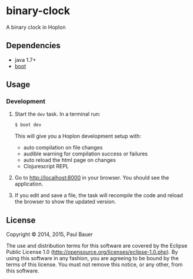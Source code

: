 # binary-clock

A binary clock in Hoplon

## Dependencies

- java 1.7+
- [boot][1]

## Usage
### Development
1. Start the `dev` task. In a terminal run:
    ```bash
    $ boot dev
    ```
    This will give you a  Hoplon development setup with:
    - auto compilation on file changes
    - audible warning for compilation success or failures
    - auto reload the html page on changes
    - Clojurescript REPL

2. Go to [http://localhost:8000](http://localhost:8000) in your browser. You should see the application.

3. If you edit and save a file, the task will recompile the code and reload the
   browser to show the updated version.

## License

Copyright © 2014, 2015, Paul Bauer

The use and distribution terms for this software are covered by the Eclipse
Public License 1.0 (http://opensource.org/licenses/eclipse-1.0.php). By using
this software in any fashion, you are agreeing to be bound by the terms of
this license. You must not remove this notice, or any other, from this software.

[1]: http://boot-clj.com
